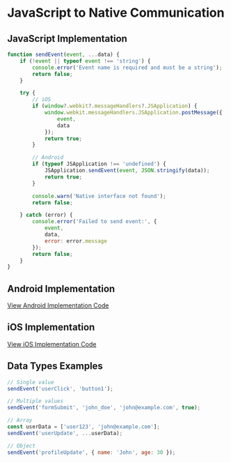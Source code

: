 # JavaScript to Native Communication

## JavaScript Implementation

```javascript
function sendEvent(event, ...data) {
    if (!event || typeof event !== 'string') {
        console.error('Event name is required and must be a string');
        return false;
    }

    try {
        // iOS
        if (window?.webkit?.messageHandlers?.JSApplication) {
            window.webkit.messageHandlers.JSApplication.postMessage({
                event,
                data
            });
            return true;
        }

        // Android
        if (typeof JSApplication !== 'undefined') {
            JSApplication.sendEvent(event, JSON.stringify(data));
            return true;
        }

        console.warn('Native interface not found');
        return false;

    } catch (error) {
        console.error('Failed to send event:', {
            event,
            data,
            error: error.message
        });
        return false;
    }
}
```

## Android Implementation

[View Android Implementation Code](implementations/android-implementation.md)

## iOS Implementation

[View iOS Implementation Code](implementations/ios-implementation.md)

## Data Types Examples

```javascript
// Single value
sendEvent('userClick', 'button1');

// Multiple values
sendEvent('formSubmit', 'john_doe', 'john@example.com', true);

// Array
const userData = ['user123', 'john@example.com'];
sendEvent('userUpdate', ...userData);

// Object
sendEvent('profileUpdate', { name: 'John', age: 30 });
```